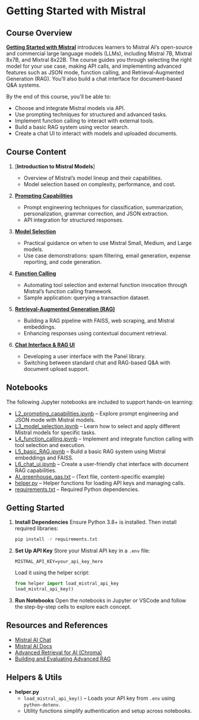 # **Getting Started with Mistral**

## **Course Overview**

[**Getting Started with Mistral**](https://www.deeplearning.ai/short-courses/getting-started-with-mistral/) introduces learners to Mistral AI’s open-source and commercial large language models (LLMs), including Mistral 7B, Mixtral 8x7B, and Mixtral 8x22B. The course guides you through selecting the right model for your use case, making API calls, and implementing advanced features such as JSON mode, function calling, and Retrieval-Augmented Generation (RAG). You’ll also build a chat interface for document-based Q&A systems.

By the end of this course, you'll be able to:
- Choose and integrate Mistral models via API.
- Use prompting techniques for structured and advanced tasks.
- Implement function calling to interact with external tools.
- Build a basic RAG system using vector search.
- Create a chat UI to interact with models and uploaded documents.


## **Course Content**

1. [**Introduction to Mistral Models**]
   - Overview of Mistral’s model lineup and their capabilities.
   - Model selection based on complexity, performance, and cost.

2. [**Prompting Capabilities**]()
   - Prompt engineering techniques for classification, summarization, personalization, grammar correction, and JSON extraction.
   - API integration for structured responses.

3. [**Model Selection**]()
   - Practical guidance on when to use Mistral Small, Medium, and Large models.
   - Use case demonstrations: spam filtering, email generation, expense reporting, and code generation.

4. [**Function Calling**]()
   - Automating tool selection and external function invocation through Mistral’s function calling framework.
   - Sample application: querying a transaction dataset.

5. [**Retrieval-Augmented Generation (RAG)**]()
   - Building a RAG pipeline with FAISS, web scraping, and Mistral embeddings.
   - Enhancing responses using contextual document retrieval.

6. [**Chat Interface & RAG UI**]()
   - Developing a user interface with the Panel library.
   - Switching between standard chat and RAG-based Q&A with document upload support.


## **Notebooks**

The following Jupyter notebooks are included to support hands-on learning:

- [L2_prompting_capabilities.ipynb]() – Explore prompt engineering and JSON mode with Mistral models.
- [L3_model_selection.ipynb]() – Learn how to select and apply different Mistral models for specific tasks.
- [L4_function_calling.ipynb]() – Implement and integrate function calling with tool selection and execution.
- [L5_basic_RAG.ipynb]() – Build a basic RAG system using Mistral embeddings and FAISS.
- [L6_chat_ui.ipynb]() – Create a user-friendly chat interface with document RAG capabilities.
- [AI_greenhouse_gas.txt]() – (Text file, content-specific example)
- [helper.py]() – Helper functions for loading API keys and managing calls.
- [requirements.txt]() – Required Python dependencies.


## **Getting Started**

1. **Install Dependencies**
   Ensure Python 3.8+ is installed. Then install required libraries:
   ```bash
   pip install -r requirements.txt
   ```

2. **Set Up API Key**
   Store your Mistral API key in a `.env` file:
   ```
   MISTRAL_API_KEY=your_api_key_here
   ```
   Load it using the helper script:
   ```python
   from helper import load_mistral_api_key
   load_mistral_api_key()
   ```

3. **Run Notebooks**
   Open the notebooks in Jupyter or VSCode and follow the step-by-step cells to explore each concept.


## **Resources and References**

- [Mistral AI Chat](https://chat.mistral.ai/chat)
- [Mistral AI Docs](https://docs.mistral.ai)
- [Advanced Retrieval for AI (Chroma)](https://learn.deeplearning.ai/courses/advanced-retrieval-for-ai/lesson/1/introduction)
- [Building and Evaluating Advanced RAG](https://learn.deeplearning.ai/courses/building-evaluating-advanced-rag)


## **Helpers & Utils**

- **helper.py**
  - `load_mistral_api_key()` – Loads your API key from `.env` using `python-dotenv`.
  - Utility functions simplify authentication and setup across notebooks.

